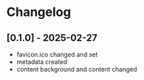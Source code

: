 # Changelog
## [0.1.0] - 2025-02-27
- favicon.ico changed and set
- metadata created
- content background and content changed